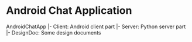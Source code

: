 # Android Chat Application
AndroidChatApp
|- Client: Android client part
|- Server: Python server part
|- DesignDoc: Some design documents

